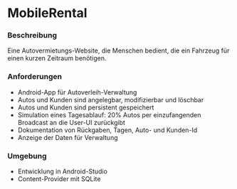 # MobileRental

### Beschreibung
Eine Autovermietungs-Website, die Menschen bedient, die ein Fahrzeug für einen kurzen Zeitraum benötigen.

### Anforderungen
* Android-App für Autoverleih-Verwaltung
* Autos und Kunden sind angelegbar, modifizierbar und löschbar
* Autos und Kunden sind persistent gespeichert
* Simulation eines Tagesablauf: 20% Autos per einzufangenden Broadcast an die User-UI zurückgibt
* Dokumentation von Rückgaben, Tagen, Auto- und Kunden-Id
* Anzeige der Daten für Verwaltung

### Umgebung
* Entwicklung in Android-Studio
* Content-Provider mit SQLite
